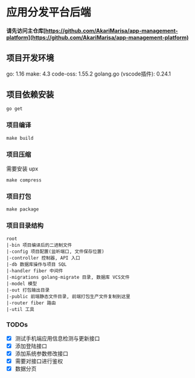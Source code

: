 # 应用分发平台后端

#### 请先访问主仓库[https://github.com/AkariMarisa/app-management-platform](https://github.com/AkariMarisa/app-management-platform)

## 项目开发环境
go: 1.16
make: 4.3
code-oss: 1.55.2
golang.go (vscode插件): 0.24.1


## 项目依赖安装
```
go get
```

### 项目编译
```
make build
```

### 项目压缩
需要安装 upx
```
make compress
```

### 项目打包
```
make package
```

### 项目目录结构
```
root
|-bin 项目编译后的二进制文件
|-config 项目配置(监听端口, 文件保存位置)
|-controller 控制器, API 入口
|-db 数据库操作与项目 SQL
|-handler fiber 中间件
|-migrations golang-migrate 目录, 数据库 VCS文件
|-model 模型
|-out 打包输出目录
|-public 前端静态文件目录, 前端打包生产文件复制到这里
|-router fiber 路由
|-util 工具
```

### TODOs

- [x] 测试手机端应用信息检测与更新接口
- [x] 添加登陆接口
- [x] 添加系统参数修改接口
- [x] 需要对接口进行鉴权
- [x] 数据分页